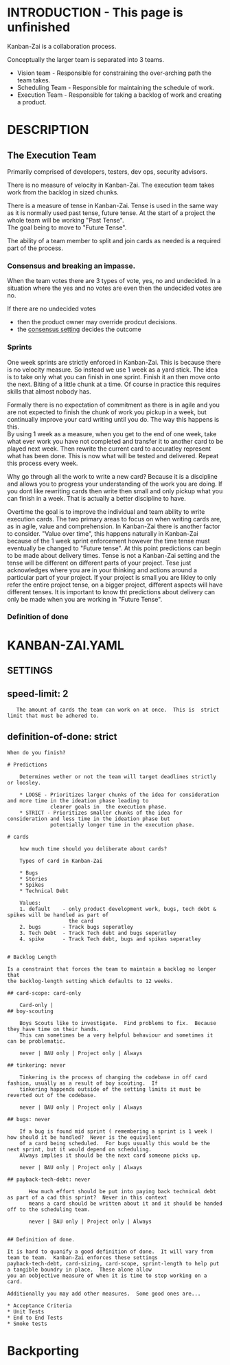 # INTRODUCTION - This page is unfinished

Kanban-Zai is a collaboration process.  

Conceptually the larger team is separated into 3 teams.

* Vision team       - Responsible for constraining the over-arching path the team takes.
* Scheduling Team     - Responsible for maintaining the schedule of work.
* Execution Team    - Responsible for taking a backlog of work and creating a product.

# DESCRIPTION

## The Execution Team
Primarily comprised of developers, testers, dev ops, security advisors.

There is no measure of velocity in Kanban-Zai. The execution team takes work from the 
backlog in sized chunks.  

There is a measure of tense in Kanban-Zai.  Tense is used in the same way as it is 
normally used past tense, future tense.  At the start of a project the whole team will be working "Past Tense".  
The goal being to move to "Future Tense".

The ability of a team member to split and join cards as needed is a required part of the process.

### Consensus and breaking an impasse.
When the team votes there are 3 types of vote, yes, no and undecided. In a situation where the yes and no votes are even
then the undecided votes are no.

If there are no undecided votes 
* then the product owner may override prodcut decisions.
* the [consensus setting](https://github.com/Kanban-Zai/kanban-zai-core/blob/main/extensions/setting-consensus.md) decides the outcome


### Sprints
One week sprints are strictly enforced in Kanban-Zai.  This is because there is no velocity measure.  So instead we
use 1 week as a yard stick.  The idea is to take only what you can finish in one sprint.  Finish it an then move onto 
the next.  Biting of a little chunk at a time.  Of course in practice this requires skills that almost nobody has.  

Formally there is no expectation of commitment as there is in agile and you are not expected to finish the chunk of work
 you pickup in a week, but continually improve your card writing until you do.  The way this happens is this.  
 By using 1 week as a measure, when you get to the end of one week, take what ever work you have not completed and 
 transfer it to another card to be played next week.  Then rewrite the current card to accuratley represent what has 
 been done.  This is now what will be tested and delivered.  Repeat this process every week.
 
 Why go through all the work to write a new card?  Because it is a discipline and allows you to progress your understanding
 of the work you are doing.  If you dont like rewriting cards then write then small and only pickup what you can finish 
 in a week.  That is actually a better discipline to have.

Overtime the goal is to improve the individual and team ability to write execution cards.  The two primary areas to 
focus on when writing cards are, as in agile, value and comprehension.  In Kanban-Zai there is another factor to 
consider. "Value over time", this happens naturally in Kanban-Zai because of the 1 week sprint enforcement however
the time tense must eventually be changed to "Future tense".  At this point predictions can begin to be made about 
delivery times.  Tense is not a Kanban-Zai setting and the tense will be different on different parts of your project.
Tese just acknowledges where you are in your thinking and actions around a particular part of your project.  If your 
project is small you are likley to only refer the entire project tense, on a bigger project, different aspects will
have different tenses.  It is important to know tht predictions about delivery can only be made when you are working
in "Future Tense".

### Definition of done

# KANBAN-ZAI.YAML

## SETTINGS
   ## speed-limit: 2
   
       The amount of cards the team can work on at once.  This is  strict limit that must be adhered to.
       
   
## definition-of-done: strict
   
    When do you finish?
    
    # Predictions
    
        Determines wether or not the team will target deadlines strictly or loosley.
        
        * LOOSE - Prioritizes larger chunks of the idea for consideration and more time in the ideation phase leading to 
                  clearer goals in  the execution phase.
        * STRICT - Prioritizes smaller chunks of the idea for consideration and less time in the ideation phase but 
                  potentially longer time in the execution phase.
                  
    # cards
    
        how much time should you deliberate about cards?
        
        Types of card in Kanban-Zai
        
        * Bugs
        * Stories
        * Spikes
        * Technical Debt
        
        Values:
        1. default    - only product development work, bugs, tech debt & spikes will be handled as part of
                        the card 
        2. bugs       - Track bugs seperatley
        3. Tech Debt  - Track Tech debt and bugs seperatley
        4. spike      - Track Tech debt, bugs and spikes seperatley
        
        
    # Backlog Length
    
    Is a constraint that forces the team to maintain a backlog no longer that 
    the backlog-length setting which defaults to 12 weeks.
    
    ## card-scope: card-only
    
        Card-only | 
    ## boy-scouting
    
        Boys Scouts like to investigate.  Find problems to fix.  Because they have time on their hands.
        This can sometimes be a very helpful behaviour and sometimes it can be problematic.
        
        never | BAU only | Project only | Always
        
    ## tinkering: never
        
        Tinkering is the process of changing the codebase in off card fashion, usually as a result of boy scouting.  If 
        tinkering happends outside of the setting limits it must be reverted out of the codebase.
    
        never | BAU only | Project only | Always
    
    ## bugs: never
    
        If a bug is found mid sprint ( remembering a sprint is 1 week ) how should it be handled?  Never is the equivilent
        of a card being scheduled.  For bugs usually this would be the next sprint, but it would depend on scheduling.  
        Always implies it should be the next card someone picks up.
    
        never | BAU only | Project only | Always
         
    ## payback-tech-debt: never
       
           How much effort should be put into paying back technical debt as part of a cad this sprint?  Never in this context 
           means a card should be written about it and it should be handed off to the scheduling team.
           
           never | BAU only | Project only | Always
    
     
    ## Definition of done.
    
    It is hard to quanify a good definition of done.  It will vary from team to team.  Kanban-Zai enforces these settings 
    payback-tech-debt, card-sizing, card-scope, sprint-length to help put a tangible boundry in place.  These alone allow
    you an oobjective measure of when it is time to stop working on a card.
    
    Additionally you may add other measures.  Some good ones are...
    
    * Acceptance Criteria
    * Unit Tests
    * End to End Tests
    * Smoke tests
# Backporting   